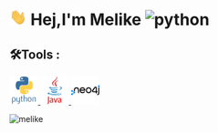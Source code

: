 
<h1 align="left"><img src="https://raw.githubusercontent.com/ABSphreak/ABSphreak/master/gifs/Hi.gif" width="30px" /> Hej,I'm Melike <img src="https://c.tenor.com/hNxx19GZPEcAAAAi/computers-new-computer.gif" alt="python" width="100" height="90"/> </h1>


<h2> 🛠Tools : </h2>

<p align="left">
 <a href="https://www.python.org/" target="_blank"> <img src="https://raw.githubusercontent.com/devicons/devicon/master/icons/python/python-original-wordmark.svg" alt="python" width="50" height="50"/> </a>
  <a href="https://www.java.com/en/" target="_blank"> <img src="https://raw.githubusercontent.com/devicons/devicon/master/icons/java/java-original-wordmark.svg" alt="java" width="50" height="50"/>  </a> 
 <a href="https://https://neo4j.com/" target="_blank"> <img src="https://raw.githubusercontent.com/devicons/devicon/master/icons/neo4j/neo4j-original-wordmark.svg" alt="neo4j" width="50" height="50"/> </a> 

<p align="left"> <img src="https://komarev.com/ghpvc/?username=melike35" alt="melike" /> </p>
<p/>


